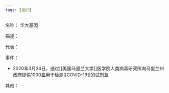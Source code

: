 ```yaml
---
tags: [组织]
---
```


名称：
华大基因

描述：

代表：

事件：
- 2020年3月24日，通过[[美国马里兰大学]]医学院人类病毒研究所向马里兰州政府提供1000盒用于检测[[COVID-19]]的试剂盒

其他：
